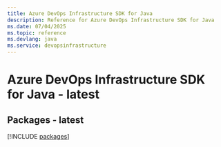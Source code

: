 ```yaml
---
title: Azure DevOps Infrastructure SDK for Java
description: Reference for Azure DevOps Infrastructure SDK for Java
ms.date: 07/04/2025
ms.topic: reference
ms.devlang: java
ms.service: devopsinfrastructure
---
```

# Azure DevOps Infrastructure SDK for Java - latest
## Packages - latest
[!INCLUDE [packages](devops-infrastructure-index.md)]